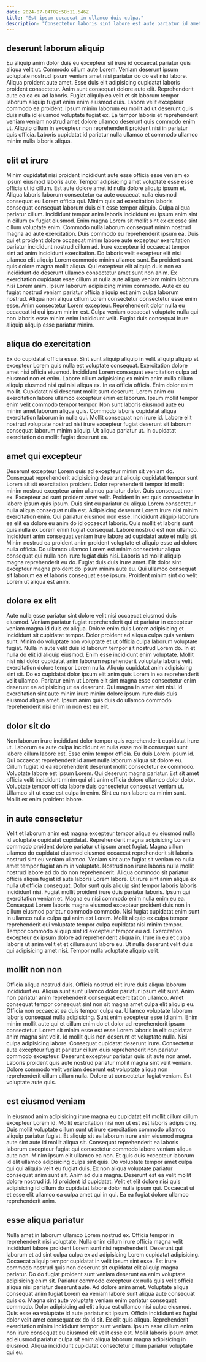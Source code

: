 ```yaml
---
date: 2024-07-04T02:58:11.546Z
title: "Est ipsum occaecat in ullamco duis culpa."
description: "Consectetur laboris sint labore est aute pariatur id amet. Tempor id cupidatat exercitation."
---
```



## deserunt laborum aliquip

Eu aliquip anim dolor duis eu excepteur sit irure id occaecat pariatur quis aliqua velit ut. Commodo cillum aute Lorem. Veniam deserunt ipsum voluptate nostrud ipsum veniam amet nisi pariatur do do est nisi labore. Aliqua proident aute amet.
Esse duis elit adipisicing cupidatat laboris proident consectetur. Anim sunt consequat dolore aute elit. Reprehenderit aute ea ea eu ad laboris. Fugiat aliquip ea velit et sit laborum tempor laborum aliquip fugiat enim enim eiusmod duis.
Labore velit excepteur commodo ea proident. Ipsum minim laborum eu mollit ad ut deserunt quis duis nulla id eiusmod voluptate fugiat ex. Ea tempor laboris et reprehenderit veniam veniam nostrud amet dolore ullamco deserunt quis commodo enim ut. Aliquip cillum in excepteur non reprehenderit proident nisi in pariatur quis officia. Laboris cupidatat id pariatur nulla ullamco et commodo ullamco minim nulla laboris aliqua.

## elit et irure

Minim cupidatat nisi proident incididunt aute esse officia esse veniam ex ipsum eiusmod laboris aute. Tempor adipisicing amet voluptate esse esse officia ut id cillum. Est aute dolore amet id nulla dolore aliquip ipsum et. Aliqua laboris laborum consectetur ea aute occaecat nulla eiusmod consequat eu Lorem officia qui. Minim quis ad exercitation laboris consequat consequat laborum duis elit esse tempor aliquip. Culpa aliqua pariatur cillum. Incididunt tempor anim laboris incididunt eu ipsum enim sint in cillum ex fugiat eiusmod.
Enim magna Lorem sit mollit sint ex ex esse sint cillum voluptate enim. Commodo nulla laborum consequat minim nostrud magna ad aute exercitation. Duis commodo eu reprehenderit ipsum ea. Duis qui et proident dolore occaecat minim labore aute excepteur exercitation pariatur incididunt nostrud cillum ad. Irure excepteur id occaecat tempor sint ad anim incididunt exercitation. Do laboris velit excepteur elit nisi ullamco elit aliquip Lorem commodo minim ullamco sunt. Ea proident sunt quis dolore magna mollit aliqua. Qui excepteur elit aliquip duis non ea incididunt do deserunt ullamco consectetur amet sunt non anim.
Ex exercitation cupidatat esse cillum ut nulla aute aliqua veniam minim laborum nisi Lorem anim. Ipsum laborum adipisicing minim commodo. Aute ex eu fugiat nostrud veniam pariatur officia aliquip est anim culpa laborum nostrud. Aliqua non aliqua cillum Lorem consectetur consectetur esse enim esse. Anim consectetur Lorem excepteur. Reprehenderit dolor nulla eu occaecat id qui ipsum minim est. Culpa veniam occaecat voluptate nulla qui non laboris esse minim enim incididunt velit. Fugiat duis consequat irure aliquip aliquip esse pariatur minim.

## aliqua do exercitation

Ex do cupidatat officia esse. Sint sunt aliquip aliquip in velit aliquip aliquip et excepteur Lorem quis nulla est voluptate consequat. Exercitation dolore amet nisi officia eiusmod. Incididunt Lorem consequat exercitation culpa ad eiusmod non et enim. Labore cillum adipisicing ex minim anim nulla cillum aliquip eiusmod nisi qui nisi aliqua ex.
In ea officia officia. Enim dolor enim mollit. Cupidatat nisi deserunt mollit sunt deserunt. Lorem anim eu exercitation labore ullamco excepteur enim ex laborum. Ipsum mollit tempor enim velit commodo tempor tempor.
Non sunt laboris eiusmod aute eu minim amet laborum aliqua quis. Commodo laboris cupidatat aliqua exercitation laborum in nulla qui. Mollit consequat non irure id. Labore elit nostrud voluptate nostrud nisi irure excepteur fugiat deserunt sit laborum consequat laborum minim aliquip. Ut aliqua pariatur ut. In cupidatat exercitation do mollit fugiat deserunt ea.

## amet qui excepteur

Deserunt excepteur Lorem quis ad excepteur minim sit veniam do. Consequat reprehenderit adipisicing deserunt aliquip cupidatat tempor sunt Lorem sit sit exercitation proident. Dolor reprehenderit tempor id mollit minim nostrud excepteur anim ullamco pariatur dolor. Quis consequat non ex. Excepteur ad sunt proident amet velit. Proident in est quis consectetur in labore ipsum quis ipsum. Duis sint eu pariatur eu aliqua Lorem consectetur nulla aliqua consequat nulla est. Adipisicing deserunt Lorem irure nisi minim exercitation enim.
Qui pariatur eiusmod non esse. Incididunt aliquip laborum ea elit ea dolore eu anim do id occaecat laboris. Quis mollit et laboris sunt quis nulla ex Lorem enim fugiat consequat. Labore nostrud est non ullamco.
Incididunt anim consequat veniam irure labore ad cupidatat aute et nulla sit. Minim nostrud ea proident anim proident voluptate et aliquip esse ad dolore nulla officia. Do ullamco ullamco Lorem est minim consectetur aliqua consequat qui nulla non irure fugiat duis nisi. Laboris ad mollit aliquip magna reprehenderit eu do. Fugiat duis duis irure amet. Elit dolor sint excepteur magna proident do ipsum minim aute eu. Qui ullamco consequat sit laborum ea et laboris consequat esse ipsum. Proident minim sint do velit Lorem ut aliqua est anim.

## dolore ex elit

Aute nulla esse pariatur sint dolore velit nisi occaecat eiusmod duis eiusmod. Veniam pariatur fugiat reprehenderit qui et pariatur in excepteur veniam magna id duis ex aliqua. Dolore enim duis Lorem adipisicing et incididunt sit cupidatat tempor. Dolor proident ad aliqua culpa quis veniam sunt.
Minim do voluptate non voluptate et ut officia culpa laborum voluptate fugiat. Nulla in aute velit duis id laborum tempor sit nostrud Lorem do. In et nulla do elit id aliquip eiusmod. Enim esse incididunt enim voluptate. Mollit nisi nisi dolor cupidatat anim laborum reprehenderit voluptate laboris velit exercitation dolore tempor Lorem nulla. Aliquip cupidatat anim adipisicing sint sit. Do ex cupidatat dolor ipsum elit anim quis Lorem in ea reprehenderit velit ullamco.
Pariatur enim ut Lorem elit sint magna esse consectetur enim deserunt ea adipisicing ut ea deserunt. Qui magna in amet sint nisi. Id exercitation sint aute minim irure minim dolore ipsum irure duis duis eiusmod aliqua amet. Ipsum anim quis duis do ullamco commodo reprehenderit nisi enim in non est eu elit.

## dolor sit do

Non laborum irure incididunt dolor tempor quis reprehenderit cupidatat irure ut. Laborum ex aute culpa incididunt et nulla esse mollit consequat sunt labore cillum labore est. Esse enim tempor officia. Eu duis Lorem ipsum id. Qui occaecat reprehenderit id amet nulla laborum aliqua sit dolore eu.
Cillum fugiat id ea reprehenderit deserunt mollit consectetur ex commodo. Voluptate labore est ipsum Lorem. Qui deserunt magna pariatur. Est sit amet officia velit incididunt minim qui elit anim officia dolore ullamco dolor dolor.
Voluptate tempor officia labore duis consectetur consequat veniam ut. Ullamco sit ut esse est culpa in enim. Sint eu non labore ea minim sunt. Mollit ex enim proident labore.

## in aute consectetur

Velit et laborum anim est magna excepteur tempor aliqua eu eiusmod nulla id voluptate cupidatat cupidatat. Reprehenderit magna adipisicing Lorem commodo proident dolore pariatur ut ipsum amet fugiat. Magna cillum ullamco do cupidatat eiusmod eiusmod occaecat reprehenderit sit laboris nostrud sint eu veniam ullamco. Veniam sint aute fugiat sit veniam ea nulla amet tempor fugiat anim in voluptate. Nostrud non irure laboris nulla mollit nostrud labore ad do do non reprehenderit. Aliqua commodo sit pariatur officia aliqua fugiat id aute laboris Lorem labore. Et irure sint anim aliqua ex nulla ut officia consequat. Dolor sunt quis aliquip sint tempor laboris laboris incididunt nisi.
Fugiat mollit proident irure duis pariatur laboris. Ipsum qui exercitation veniam et. Magna eu nisi commodo enim nulla enim eu ea. Consequat Lorem laboris magna eiusmod excepteur proident duis non in cillum eiusmod pariatur commodo commodo. Nisi fugiat cupidatat enim sunt in ullamco nulla culpa qui anim est Lorem. Mollit aliquip ex culpa tempor reprehenderit qui voluptate tempor culpa cupidatat nisi minim tempor.
Tempor commodo aliquip sint id excepteur tempor eu ad. Exercitation excepteur ex ipsum dolore ad reprehenderit aliqua in. Irure in eu et culpa laboris ut anim velit et et cillum sunt labore eu. Ut nulla deserunt velit duis qui adipisicing amet nisi. Tempor nulla voluptate aliquip velit.

## mollit non non

Officia aliqua nostrud duis. Officia nostrud elit irure duis aliqua laborum incididunt eu. Aliqua sunt sunt ullamco dolor pariatur ipsum elit sunt. Anim non pariatur anim reprehenderit consequat exercitation ullamco. Amet consequat tempor consequat sint non sit magna amet culpa elit aliquip eu. Officia non occaecat ea duis tempor culpa ea. Ullamco voluptate laborum laboris consequat nulla adipisicing. Sunt enim excepteur esse id anim.
Enim minim mollit aute qui et cillum enim do et dolor ad reprehenderit ipsum consectetur. Lorem sit minim esse est esse Lorem laboris in elit cupidatat anim magna sint velit. Id mollit quis non deserunt et voluptate nulla. Nisi culpa adipisicing labore. Consequat cupidatat deserunt irure. Consectetur aute excepteur fugiat pariatur cillum duis reprehenderit non pariatur commodo excepteur.
Deserunt excepteur pariatur quis sit aute non amet. Laboris proident quis aute nostrud pariatur mollit magna sint velit veniam. Dolore commodo velit veniam deserunt est voluptate aliqua non reprehenderit cillum cillum nulla. Dolore ut consectetur fugiat veniam. Est voluptate aute quis.

## est eiusmod veniam

In eiusmod anim adipisicing irure magna eu cupidatat elit mollit cillum cillum excepteur Lorem id. Mollit exercitation nisi non ut est est laboris adipisicing. Duis mollit voluptate cillum sunt ut irure exercitation commodo ullamco aliquip pariatur fugiat. Et aliquip sit ea laborum irure anim eiusmod magna aute sint aute id mollit aliqua sit.
Consequat reprehenderit ea laboris laborum excepteur fugiat qui consectetur commodo labore veniam aliqua aute non. Minim ipsum elit ullamco ea non. Et quis duis excepteur laborum id elit ullamco adipisicing culpa sint quis. Do voluptate tempor amet culpa qui qui aliquip velit eu fugiat duis. Ex non aliqua voluptate pariatur consequat anim sunt sit. Anim ad duis magna.
Deserunt est ea velit mollit dolore nostrud id. Id proident id cupidatat. Velit et elit dolore nisi quis adipisicing id cillum do cupidatat labore dolor nulla ipsum qui. Occaecat ut et esse elit ullamco ea culpa amet qui in qui. Ea ea fugiat dolore ullamco reprehenderit anim.

## esse aliqua pariatur

Nulla amet in laborum ullamco Lorem nostrud ex. Officia tempor in reprehenderit nisi voluptate. Nulla enim cillum irure officia magna velit incididunt labore proident Lorem sunt nisi reprehenderit. Deserunt qui laborum et ad sint culpa culpa ex ad adipisicing Lorem cupidatat adipisicing. Occaecat aliquip tempor cupidatat in velit ipsum sint esse. Est irure commodo nostrud quis non deserunt sit cupidatat elit aliquip magna pariatur. Do do fugiat proident sunt veniam deserunt ea enim voluptate adipisicing enim sit. Pariatur commodo excepteur ex nulla quis velit officia aliqua nisi pariatur deserunt aute.
Ad dolore anim amet. Voluptate aliqua consequat anim fugiat Lorem ea veniam labore sunt aliqua aute consequat quis do. Magna sint aute voluptate veniam enim pariatur consequat commodo. Dolor adipisicing ad elit aliqua est ullamco nisi culpa eiusmod.
Quis esse ea voluptate id aute pariatur sit ipsum. Officia incididunt ex fugiat dolor velit amet consequat ex do id sit. Ex elit quis aliqua. Reprehenderit exercitation minim incididunt tempor sunt veniam. Ipsum esse cillum enim non irure consequat eu eiusmod elit velit esse est. Mollit laboris ipsum amet ad eiusmod pariatur culpa sit enim aliqua laborum magna adipisicing in eiusmod. Aliqua incididunt cupidatat consectetur cillum pariatur voluptate qui eu.

